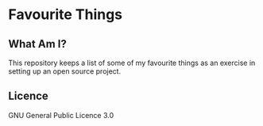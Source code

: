 # Favourite Things

## What Am I?
This repository keeps a list of some of my favourite things as an exercise in setting up an open source project.

## Licence
GNU General Public Licence 3.0
